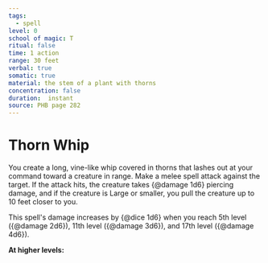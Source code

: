 ```yaml
---
tags:
  - spell
level: 0
school of magic: T
ritual: false
time: 1 action
range: 30 feet
verbal: true
somatic: true
material: the stem of a plant with thorns
concentration: false
duration:  instant
source: PHB page 282
---
```

# Thorn Whip
You create a long, vine-like whip covered in thorns that lashes out at your command toward a creature in range. Make a melee spell attack against the target. If the attack hits, the creature takes {@damage 1d6} piercing damage, and if the creature is Large or smaller, you pull the creature up to 10 feet closer to you.

This spell's damage increases by {@dice 1d6} when you reach 5th level ({@damage 2d6}), 11th level ({@damage 3d6}), and 17th level ({@damage 4d6}).

**At higher levels:** 